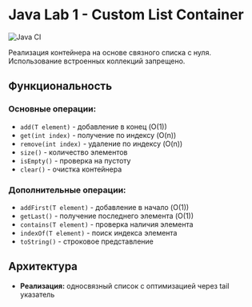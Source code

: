 # Java Lab 1 - Custom List Container

![Java CI](https://github.com/Ilya0top/java-lab-1/actions/workflows/test.yml/badge.svg)

Реализация контейнера на основе связного списка с нуля. Использование встроенных коллекций запрещено.

##  Функциональность

### Основные операции:
- `add(T element)` - добавление в конец (O(1))
- `get(int index)` - получение по индексу (O(n))
- `remove(int index)` - удаление по индексу (O(n))
- `size()` - количество элементов
- `isEmpty()` - проверка на пустоту
- `clear()` - очистка контейнера

### Дополнительные операции:
- `addFirst(T element)` - добавление в начало (O(1))
- `getLast()` - получение последнего элемента (O(1))
- `contains(T element)` - проверка наличия элемента
- `indexOf(T element)` - поиск индекса элемента
- `toString()` - строковое представление

##  Архитектура

- **Реализация:** односвязный список с оптимизацией через tail указатель
